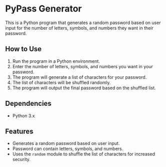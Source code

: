 # PyPass Generator

This is a Python program that generates a random password based on user input for the number of letters, symbols, and numbers they want in their password.

## How to Use

1. Run the program in a Python environment.
2. Enter the number of letters, symbols, and numbers you want in your password.
3. The program will generate a list of characters for your password.
4. The list of characters will be shuffled randomly.
5. The program will output the final password based on the shuffled list.

## Dependencies

- Python 3.x

## Features

- Generates a random password based on user input.
- Password can contain letters, symbols, and numbers.
- Uses the `random` module to shuffle the list of characters for increased security.

